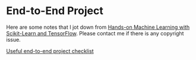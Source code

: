# End-to-End Project

Here are some notes that I jot down from [Hands-on Machine Learning with Scikit-Learn and TensorFlow](http://shop.oreilly.com/product/0636920052289.do). Please contact me if there is any copyright issue.

[Useful end-to-end project checklist](project_checklist.md)


